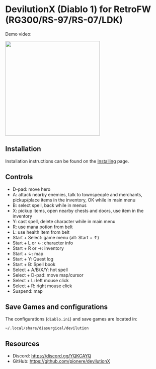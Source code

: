 # DevilutionX (Diablo 1) for RetroFW (RG300/RS-97/RS-07/LDK)

Demo video:

<a href="https://www.youtube.com/watch?v=fxpdc1iZK94" target="_blank"><img src="https://user-images.githubusercontent.com/216339/66889273-ae234700-efd9-11e9-8746-489f4eece210.jpg" height="300"></a>

## Installation

Installation instructions can be found on the [Installing](/docs/installing.md) page.

## Controls

- D-pad: move hero
- A: attack nearby enemies, talk to townspeople and merchants, pickup/place items in the inventory, OK while in main menu
- B: select spell, back while in menus
- X: pickup items, open nearby chests and doors, use item in the inventory
- Y: cast spell, delete character while in main menu
- R: use mana potion from belt
- L: use health item from belt
- Start + Select: game menu (alt: Start + ↑)
- Start + L or ←: character info
- Start + R or →: inventory
- Start + ↓: map
- Start + Y: Quest log
- Start + B: Spell book
- Select + A/B/X/Y: hot spell
- Select + D-pad: move map/cursor
- Select + L: left mouse click
- Select + R: right mouse click
- Suspend: map

## Save Games and configurations
The configurations (`diablo.ini`) and save games are located in:
~~~
~/.local/share/diasurgical/devilution
~~~

## Resources

* Discord: https://discord.gg/YQKCAYQ
* GitHub: https://github.com/pionere/devilutionX
